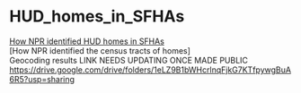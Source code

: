 # HUD_homes_in_SFHAs

[How NPR identified HUD homes in SFHAs](https://github.com/jhuo7/HUD_homes_in_SFHAs/blob/main/20210809_HUD_RH_geocoding_for_sharing.ipynb)<br>
[How NPR identified the census tracts of homes]<br>
Geocoding results LINK NEEDS UPDATING ONCE MADE PUBLIC https://drive.google.com/drive/folders/1eLZ9B1bWHcrlnqFjkG7KTfpywgBuA6R5?usp=sharing <br>
